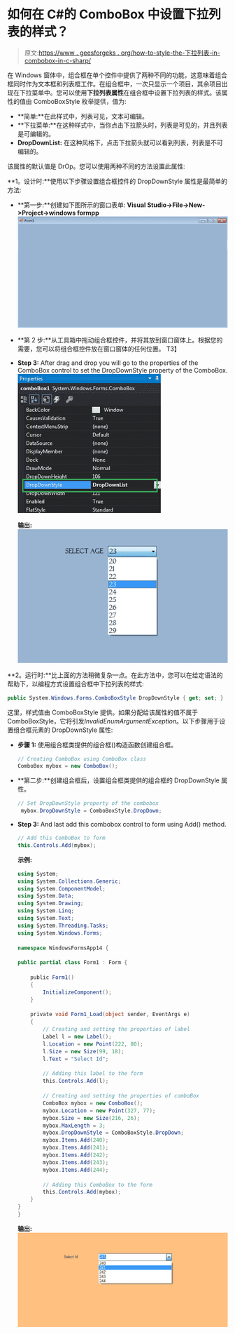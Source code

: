 # 如何在 C#的 ComboBox 中设置下拉列表的样式？

> 原文:[https://www . geesforgeks . org/how-to-style-the-下拉列表-in-combobox-in-c-sharp/](https://www.geeksforgeeks.org/how-to-style-the-drop-down-list-in-combobox-in-c-sharp/)

在 Windows 窗体中，组合框在单个控件中提供了两种不同的功能，这意味着组合框同时作为文本框和列表框工作。在组合框中，一次只显示一个项目，其余项目出现在下拉菜单中。您可以使用**下拉列表属性**在组合框中设置下拉列表的样式。该属性的值由 ComboBoxStyle 枚举提供，值为:

*   **简单:**在此样式中，列表可见，文本可编辑。
*   **下拉菜单:**在这种样式中，当你点击下拉箭头时，列表是可见的，并且列表是可编辑的。
*   **DropDownList:** 在这种风格下，点击下拉箭头就可以看到列表，列表是不可编辑的。

该属性的默认值是 DrOp。您可以使用两种不同的方法设置此属性:

**1。设计时:**使用以下步骤设置组合框控件的 DropDownStyle 属性是最简单的方法:

*   **第一步:**创建如下图所示的窗口表单:
    **Visual Studio->File->New->Project->windows formpp**
    ![](img/afa156ec2464f21793f6c33815a51193.png)
*   **第 2 步:**从工具箱中拖动组合框控件，并将其放到窗口窗体上。根据您的需要，您可以将组合框控件放在窗口窗体的任何位置。
    T3】
*   **Step 3:** After drag and drop you will go to the properties of the ComboBox control to set the DropDownStyle property of the ComboBox.
    ![](img/7f600a28337fa9df3dbd958f9312d8cf.png)

    **输出:**
    ![](img/f6729a03f46aa9dfc1ad54a80beade62.png)

**2。运行时:**比上面的方法稍微复杂一点。在此方法中，您可以在给定语法的帮助下，以编程方式设置组合框中下拉列表的样式:

```cs
public System.Windows.Forms.ComboBoxStyle DropDownStyle { get; set; }
```

这里，样式值由 ComboBoxStyle 提供。如果分配给该属性的值不属于 ComboBoxStyle，它将引发*InvalidEnumArgumentException*。以下步骤用于设置组合框元素的 DropDownStyle 属性:

*   **步骤 1:** 使用组合框类提供的组合框()构造函数创建组合框。

    ```cs
    // Creating ComboBox using ComboBox class
    ComboBox mybox = new ComboBox();

    ```

*   **第二步:**创建组合框后，设置组合框类提供的组合框的 DropDownStyle 属性。

    ```cs
    // Set DropDownStyle property of the combobox
     mybox.DropDownStyle = ComboBoxStyle.DropDown;

    ```

*   **Step 3:** And last add this combobox control to form using Add() method.

    ```cs
    // Add this ComboBox to form
    this.Controls.Add(mybox);

    ```

    **示例:**

    ```cs
    using System;
    using System.Collections.Generic;
    using System.ComponentModel;
    using System.Data;
    using System.Drawing;
    using System.Linq;
    using System.Text;
    using System.Threading.Tasks;
    using System.Windows.Forms;

    namespace WindowsFormsApp14 {

    public partial class Form1 : Form {

        public Form1()
        {
            InitializeComponent();
        }

        private void Form1_Load(object sender, EventArgs e)
        {
            // Creating and setting the properties of label
            Label l = new Label();
            l.Location = new Point(222, 80);
            l.Size = new Size(99, 18);
            l.Text = "Select Id";

            // Adding this label to the form
            this.Controls.Add(l);

            // Creating and setting the properties of comboBox
            ComboBox mybox = new ComboBox();
            mybox.Location = new Point(327, 77);
            mybox.Size = new Size(216, 26);
            mybox.MaxLength = 3;
            mybox.DropDownStyle = ComboBoxStyle.DropDown;
            mybox.Items.Add(240);
            mybox.Items.Add(241);
            mybox.Items.Add(242);
            mybox.Items.Add(243);
            mybox.Items.Add(244);

            // Adding this ComboBox to the form
            this.Controls.Add(mybox);
        }
    }
    }
    ```

    **输出:**
    ![](img/6def1a7f7db856a743400911ab7f26c0.png)